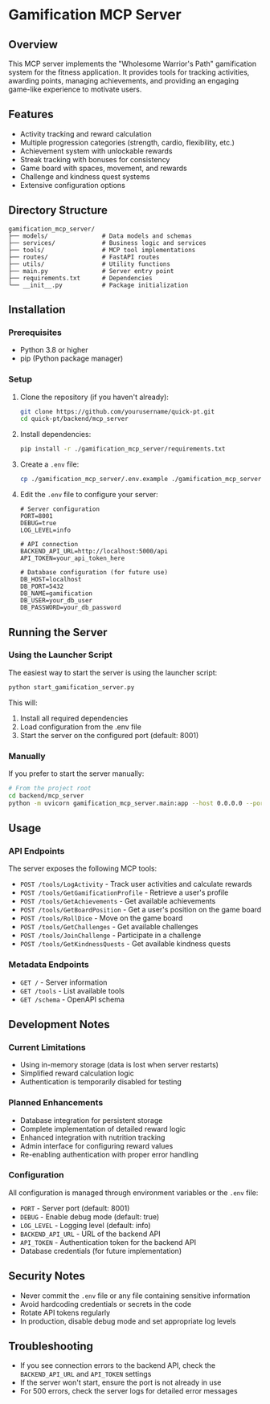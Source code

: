 # Gamification MCP Server

## Overview
This MCP server implements the "Wholesome Warrior's Path" gamification system for the fitness application. It provides tools for tracking activities, awarding points, managing achievements, and providing an engaging game-like experience to motivate users.

## Features
- Activity tracking and reward calculation
- Multiple progression categories (strength, cardio, flexibility, etc.)
- Achievement system with unlockable rewards
- Streak tracking with bonuses for consistency
- Game board with spaces, movement, and rewards
- Challenge and kindness quest systems
- Extensive configuration options

## Directory Structure
```
gamification_mcp_server/
├── models/               # Data models and schemas
├── services/             # Business logic and services
├── tools/                # MCP tool implementations
├── routes/               # FastAPI routes
├── utils/                # Utility functions
├── main.py               # Server entry point
├── requirements.txt      # Dependencies
└── __init__.py           # Package initialization
```

## Installation

### Prerequisites
- Python 3.8 or higher
- pip (Python package manager)

### Setup
1. Clone the repository (if you haven't already):
   ```bash
   git clone https://github.com/yourusername/quick-pt.git
   cd quick-pt/backend/mcp_server
   ```

2. Install dependencies:
   ```bash
   pip install -r ./gamification_mcp_server/requirements.txt
   ```

3. Create a `.env` file:
   ```bash
   cp ./gamification_mcp_server/.env.example ./gamification_mcp_server/.env
   ```

4. Edit the `.env` file to configure your server:
   ```
   # Server configuration
   PORT=8001
   DEBUG=true
   LOG_LEVEL=info

   # API connection
   BACKEND_API_URL=http://localhost:5000/api
   API_TOKEN=your_api_token_here

   # Database configuration (for future use)
   DB_HOST=localhost
   DB_PORT=5432
   DB_NAME=gamification
   DB_USER=your_db_user
   DB_PASSWORD=your_db_password
   ```

## Running the Server

### Using the Launcher Script
The easiest way to start the server is using the launcher script:

```bash
python start_gamification_server.py
```

This will:
1. Install all required dependencies
2. Load configuration from the .env file
3. Start the server on the configured port (default: 8001)

### Manually
If you prefer to start the server manually:

```bash
# From the project root
cd backend/mcp_server
python -m uvicorn gamification_mcp_server.main:app --host 0.0.0.0 --port 8001 --reload
```

## Usage

### API Endpoints
The server exposes the following MCP tools:

- `POST /tools/LogActivity` - Track user activities and calculate rewards
- `POST /tools/GetGamificationProfile` - Retrieve a user's profile
- `POST /tools/GetAchievements` - Get available achievements
- `POST /tools/GetBoardPosition` - Get a user's position on the game board
- `POST /tools/RollDice` - Move on the game board
- `POST /tools/GetChallenges` - Get available challenges
- `POST /tools/JoinChallenge` - Participate in a challenge
- `POST /tools/GetKindnessQuests` - Get available kindness quests

### Metadata Endpoints
- `GET /` - Server information
- `GET /tools` - List available tools
- `GET /schema` - OpenAPI schema

## Development Notes

### Current Limitations
- Using in-memory storage (data is lost when server restarts)
- Simplified reward calculation logic
- Authentication is temporarily disabled for testing

### Planned Enhancements
- Database integration for persistent storage
- Complete implementation of detailed reward logic
- Enhanced integration with nutrition tracking
- Admin interface for configuring reward values
- Re-enabling authentication with proper error handling

### Configuration
All configuration is managed through environment variables or the `.env` file:
- `PORT` - Server port (default: 8001)
- `DEBUG` - Enable debug mode (default: true)
- `LOG_LEVEL` - Logging level (default: info)
- `BACKEND_API_URL` - URL of the backend API
- `API_TOKEN` - Authentication token for the backend API
- Database credentials (for future implementation)

## Security Notes
- Never commit the `.env` file or any file containing sensitive information
- Avoid hardcoding credentials or secrets in the code
- Rotate API tokens regularly
- In production, disable debug mode and set appropriate log levels

## Troubleshooting
- If you see connection errors to the backend API, check the `BACKEND_API_URL` and `API_TOKEN` settings
- If the server won't start, ensure the port is not already in use
- For 500 errors, check the server logs for detailed error messages

